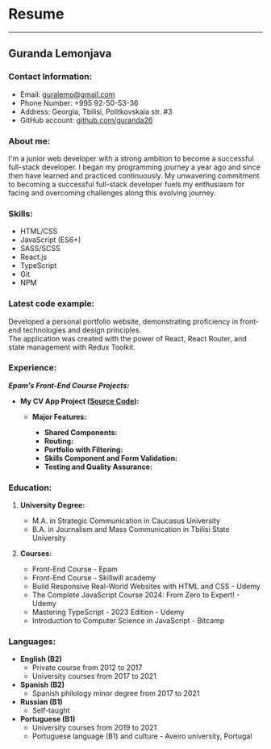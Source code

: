 # Resume

---

## Guranda Lemonjava

### **Contact Information:**

- Email: <guralemo@gmail.com>
- Phone Number: +995 92-50-53-36
- Address: Georgia, Tbilisi, Politkovskaia str. #3
- GitHub account: [github.com/guranda26](https://github.com/guranda26)

### **About me:**

I'm a junior web developer with a strong ambition to become a successful full-stack developer. I began my programming journey a year ago and since then have learned and practiced continuously.
My unwavering commitment to becoming a successful full-stack developer fuels my enthusiasm for facing and overcoming challenges along this evolving journey.

### **Skills:**

- HTML/CSS
- JavaScript (ES6+)
- SASS/SCSS
- React.js
- TypeScript
- Git
- NPM

### **Latest code example:**

Developed a personal portfolio website, demonstrating proficiency in front-end technologies and design principles.  
The application was created with the power of React, React Router, and state management with Redux Toolkit.

### **Experience:**

**_Epam's Front-End Course Projects:_**

- **My CV App Project ([Source Code](https://gitlab.com/guralemo/cv-app)):**

  - **Major Features:**

    - **Shared Components:**
    - **Routing:**
    - **Portfolio with Filtering:**
    - **Skills Component and Form Validation:**
    - **Testing and Quality Assurance:**

### **Education:**

1. **University Degree:**

   - M.A. in Strategic Communication in Caucasus University
   - B.A. in Journalism and Mass Communication in Tbilisi State University

1. **Courses:**

   - Front-End Course - Epam
   - Front-End Course - Skillwill academy
   - Build Responsive Real-World Websites with HTML and CSS - Udemy
   - The Complete JavaScript Course 2024: From Zero to Expert! - Udemy
   - Mastering TypeScript - 2023 Edition - Udemy
   - Introduction to Computer Science in JavaScript - Bitcamp

### **Languages:**

- **English (B2)**
  - Private course from 2012 to 2017
  - University courses from 2017 to 2021
- **Spanish (B2)**
  - Spanish philology minor degree from 2017 to 2021
- **Russian (B1)**
  - Self-taught
- **Portuguese (B1)**
  - University courses from 2019 to 2021
  - Portuguese language (B1) and culture - Aveiro university, Portugal

